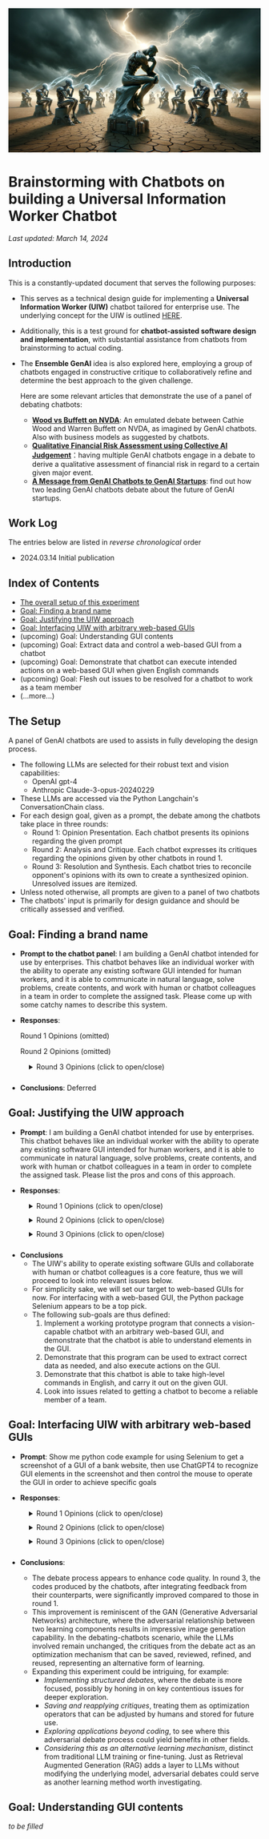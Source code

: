 <banner class="page-header" role="banner">
  <img src="../assets/images/brainstorming.webp" alt="Banner Image" style="">
</banner>

# Brainstorming with Chatbots on building a Universal Information Worker Chatbot

*Last updated: March 14, 2024*

## Introduction

This is a constantly-updated document that serves the following purposes:

- This serves as a technical design guide for implementing a **Universal Information Worker (UIW)** chatbot tailored for enterprise use. The underlying concept for the UIW is outlined [HERE](https://www.linkedin.com/posts/kaihuchen_title-building-a-genai-based-universal-information-activity-7173027315751333888-nGuM/?utm_source=share&utm_medium=member_desktop).
- Additionally, this is a test ground for **chatbot-assisted software design and implementation**, with substantial assistance from chatbots from brainstorming to actual coding. 
- The **Ensemble GenAI** idea is also explored here, employing a group of chatbots engaged in constructive critique to collaboratively refine and determine the best approach to the given challenge.

  Here are some relevant articles that demonstrate the use of a panel of debating chatbots:

  - [**Wood vs Buffett on NVDA**](WoodvsBuffett): An emulated debate between Cathie Wood and Warren Buffett on NVDA, as imagined by GenAI chatbots. Also with business models as suggested by chatbots.
  - [**Qualitative Financial Risk Assessment using Collective AI Judgement**](Risks)：having multiple GenAI chatbots engage in a debate to derive a qualitative assessment of financial risk in regard to a certain given major event.
  - [**A Message from GenAI Chatbots to GenAI Startups**](TheDebate): find out how two leading GenAI chatbots debate about the future of GenAI startups.

<a name='worklog'></a>

## Work Log

The entries below are listed in *reverse chronological* order
- 2024.03.14 Initial publication

## Index of Contents

- [The overall setup of this experiment](#setup)
- [Goal: Finding a brand name](#brandname)
- [Goal: Justifying the UIW approach](#justifyuiw)
- [Goal: Interfacing UIW with arbitrary web-based GUIs](#selenium)
- (upcoming) Goal: Understanding GUI contents
- (upcoming) Goal: Extract data and control a web-based GUI from a chatbot
- (upcoming) Goal: Demonstrate that chatbot can execute intended actions on a web-based GUI when given English commands
- (upcoming) Goal: Flesh out issues to be resolved for a chatbot to work as a team member
- (...more...)

<a name='setup'></a>

## The Setup

A panel of GenAI chatbots are used to assists in fully developing the design process. 

- The following LLMs are selected for their robust text and vision capabilities:
  - OpenAI gpt-4
  - Anthropic Claude-3-opus-20240229
- These LLMs are accessed via the Python Langchain's ConversationChain class.
- For each design goal, given as a prompt, the debate among the chatbots take place in three rounds:
  - Round 1: Opinion Presentation. Each chatbot presents its opinions regarding the given prompt
  - Round 2: Analysis and Critique. Each chatbot expresses its critiques regarding the opinions given by other chatbots in round 1.
  - Round 3: Resolution and Synthesis. Each chatbot tries to reconcile opponent's opinions with its own to create a synthesized opinion. Unresolved issues are itemized.
- Unless noted otherwise, all prompts are given to a panel of two chatbots
- The chatbots' input is primarily for design guidance and should be critically assessed and verified.

<a name='brandname'></a>

## Goal: Finding a brand name

- **Prompt to the chatbot panel**: I am building a GenAI chatbot intended for use by enterprises. This chatbot behaves like an individual worker with the ability to operate any existing software GUI intended for human workers, and it is able to communicate in natural language, solve problems, create contents, and work with human or chatbot colleagues in a team in order to complete the assigned task. Please come up with some catchy names to describe this system.
<!-- I am building a system that employs a panel (or ensemble) of GenAI chatbots to debate each other in order to get things done. Please come up with some catchy names to describe this system. -->

- **Responses**:

  Round 1 Opinions (omitted)

  Round 2 Opinions (omitted)

<details markdown=1>
<summary style="margin-left:41px;margin-bottom:11px">Round 3 Opinions (click to open/close) 
</summary>

    Participant: #1:openai_gpt-4
        
        Here are the reconciled opinions in descending order of scores:
        
        1. OmniWorkerAI (Score: 8)
          - Comprehensive and straightforward name suggesting an AI that can handle various tasks.
        
        2. OmniTasker (Score: 8)
          - Simple and clear name suggesting a product that can handle various tasks.
        
        3. GeniusWorkerAI (Score: 8)
          - Catchy and creative name suggesting an AI that works smartly.
        
        4. IntelliWorkerBot (Score: 8)
          - Simple and clear name suggesting a bot that works intelligently.
        
        5. WorkWiseBot (Score: 8)
          - Catchy and straightforward name suggesting a bot that works wisely.
        
        6. GeniusTasker (Score: 8)
          - Creative and straightforward name suggesting a product that can smartly handle tasks.
        
        7. TaskWhizBot (Score: 8)
          - Catchy and straightforward name suggesting a bot that's a whiz at tasks.
        
        8. TaskMavenAI (Score: 8)
          - Catchy and straightforward name suggesting an AI that's an expert at tasks.
        
        9. WorkGuruBot (Score: 8)
          - Catchy and straightforward name suggesting a bot that's a guru at work.
        
        10. OmniAssist (Score: 8)
            - Professional and trustworthy name conveying the all-encompassing assistance capabilities of the chatbot.
        
        11. TaskMasterBot (Score: 7)
            - Easy to pronounce but lacks creativity, suggesting a bot designed to master tasks.
        
        12. WorkFlowMasterAI (Score: 7)
            - Descriptive but a bit long, suggesting an AI that can master workflow.
        
        13. OmniMateAI (Score: 7)
            - Simple but not very creative, suggesting an AI that can be a mate in various tasks.
        
        14. AllRounderBot (Score: 7)
            - Simple and clear name suggesting a bot that can handle various tasks.
        
        15. TaskMagnetAI (Score: 7)
            - Catchy but may not clearly indicate what the AI does, suggesting an AI that attracts tasks.
        
        16. WorkSphereBot (Score: 7)
            - Straightforward but not very creative, suggesting a bot that encompasses all work.
        
        17. TaskUniverseAI (Score: 7)
            - Creative but a bit long, suggesting an AI that can handle all tasks.
        
        18. TaskMastermindAI (Score: 7)
            - Creative but a bit long, suggesting an AI that's a mastermind at tasks.
        
        19. WorkForceAI (Score: 7)
            - Straightforward but lacks creativity, suggesting an AI that can be a workforce.
        
        20. AdaptaBot (Score: 7)
            - Catchy and memorable, highlighting the chatbot's ability to adapt to various software and tasks.
        
        21. IntelliWorker (Score: 7)
            - Professional and suggests efficiency, focusing on the intelligent worker capabilities of the chatbot.
        
        Opinions that are irreconcilable:
        
        1. TaskGenieAI (Score: 9)
          - Creative and catchy name suggesting an AI that can magically handle tasks.
        
        2. OmniTaskGenie (Score: 9)
          - Creative and catchy name suggesting a product that can magically handle various tasks.
        
        3. EnterpriseGenie (Score: 7)
          - Catchy but doesn't clearly indicate what it does, suggesting a product designed for enterprise use.
        
        4. EnterpriseMate (Score: 6)
          - Suggests a product designed for enterprise use but doesn't clearly indicate what it does.
        
        5. GenWorkAI (Score: 6)
          - Vague and doesn't clearly indicate what the AI does.
        
        6. UniTaskBot (Score: 6)
          - Suggests a bot that can handle a single task, which might limit its appeal.
        
        7. GUIversalBot (Score: 5)
          - Complex and could be hard to pronounce, doesn't clearly indicate what the bot does.
        
        8. SynthIA (Score: 6)
          - Clever play on words, emphasizing the artificial intelligence aspect of the chatbot, but might not

    Participant: #2:anthropic_claude-3-opus-20240229

        Reconciled Opinions in Descending Scores:
        
        1. TaskGenieAI - 8.5
        2. OmniTaskGenie - 8.5
        3. TaskMavenAI - 8.5
        4. OmniAssist - 8
        5. TaskMasterBot - 8
        6. OmniTasker - 8
        7. WorkFlowMasterAI - 8
        8. WorkWiseBot - 8
        9. EnterpriseGenie - 8
        10. TaskWhizBot - 8
        11. WorkForceAI - 8
        12. TaskMastermindAI - 8
        13. WorkGuruBot - 8
        14. OmniWorkerAI - 7.5
        15. TaskUniverseAI - 7.5
        16. AdaptaBot - 7
        17. UniTaskBot - 7
        18. GeniusWorkerAI - 7
        19. IntelliWorkerBot - 7
        20. IntelliWorker - 7
        21. OmniMateAI - 7
        22. GeniusTasker - 7
        23. AllRounderBot - 7
        24. WorkSphereBot - 7
        25. TaskMagnetAI - 6.5
        26. GenWorkAI - 6
        27. EnterpriseMate - 6
        28. SynthIA - 6
        29. NaturaLink - 6
        30. GUIversalBot - 5
        31. UniBot - 5
        32. VersaBot - 5
        33. SolveBot - 4
        34. TeamMate - 4
        35. CreatIO - 3
        36. SmartCollab - 3
        37. GeniusFlow - 2
        38. SynergAI - 2
        39. PolyBot - 2
        40. CogniCollab - 1
        
        Inreconcilable Opinions:
        None. The opinions from both sources were able to be combined without conflict.

</details>

- **Conclusions**: Deferred


<a name='justifyuiw'></a>

## Goal: Justifying the UIW approach

- **Prompt**: I am building a GenAI chatbot intended for use by enterprises. This chatbot behaves like an individual worker with the ability to operate any existing software GUI intended for human workers, and it is able to communicate in natural language, solve problems, create contents, and work with human or chatbot colleagues in a team in order to complete the assigned task. Please list the pros and cons of this approach.

- **Responses**:

<details markdown=1>

<summary style="margin-left:41px;margin-bottom:11px">Round 1 Opinions (click to open/close) 
</summary>

    Round #1

    Participant: #1:openai_gpt-4

      Pros:
      
      1. Increased Efficiency: The GenAI chatbot can operate around the clock, ensuring that tasks are completed efficiently and without delay. It doesn't require breaks, vacations, or sick leave, thereby increasing productivity.
      
      2. Cost Savings: Implementing a chatbot can be a cost-effective solution for businesses as it eliminates the need for hiring additional staff, training them, and providing benefits.
      
      3. Accuracy: A well-programmed GenAI chatbot can provide error-free outputs, thus improving the quality of work and reducing the chance of mistakes that can occur with human workers.
      
      4. Scalability: As a business grows, the chatbot can easily be scaled up to handle more tasks without the need for additional resources.

      5. Utilizing LLMs: Using leading third-party LLMs (Language Model Libraries) will not only reduce development time and cost but also ensure that the chatbot is equipped with the latest technology and best practices in the field.
      
      Cons:
      
      1. Lack of Human Touch: While a chatbot can mimic human interaction, it may not fully replicate the emotional intelligence, empathy, and personal touch a human worker can provide.
      
      2. Limited Problem-Solving: While AI has made significant strides in problem-solving, there may still be complex, unique or unprecedented problems that a chatbot might struggle to solve.
      
      3. Dependency on LLMs: While using third-party LLMs has its advantages, it also means you are dependent on their performance, updates, and potential limitations. 
      
      4. Technical Glitches: Like any technology, chatbots are not immune to technical glitches or failures, which can disrupt tasks and require troubleshooting.
      
      5. High Initial Costs: While the long-term costs may be lower, the initial investment for developing and implementing a sophisticated GenAI chatbot can be substantial.
      
      6. Data Privacy: Since chatbots need access to sensitive data to function effectively, there is a risk of data breaches or misuse of information.

    Participant: #2:anthropic_claude-3-opus-20240229

      Pros:
      1. Reduced development time: By leveraging existing third-party LLMs, you can significantly reduce the time and effort required to develop the chatbot's natural language processing capabilities.
      
      2. Cost-effective: Using third-party LLMs can be more cost-effective than developing and training your own language models from scratch.
      
      3. Riding the technology wave: Utilizing leading third-party LLMs allows you to take advantage of the latest advancements in natural language processing and AI technologies.
      
      4. Versatility: The chatbot's ability to operate existing software GUIs and work with human or chatbot colleagues makes it highly versatile and adaptable to various enterprise workflows and tasks.
      
      5. Improved productivity: By automating tasks and assisting human workers, the chatbot can help improve overall productivity and efficiency within the enterprise.
      
      6. Natural communication: The chatbot's ability to communicate in natural language makes it more user-friendly and accessible to non-technical employees.
      
      Cons:
      1. Dependence on third-party LLMs: Relying on third-party LLMs means you have limited control over the underlying technology and may be subject to changes, updates, or discontinuation of services by the LLM providers.
      
      2. Customization limitations: Using third-party LLMs may limit your ability to fully customize and fine-tune the chatbot's language model to your specific enterprise domain and requirements.
      
      3. Data privacy and security concerns: Integrating third-party LLMs may raise concerns about data privacy and security, especially when dealing with sensitive enterprise information.
      
      4. Integration challenges: Integrating the chatbot with existing enterprise software and systems may pose technical challenges and require additional development efforts.
      
      5. Training and maintenance: While using third-party LLMs reduces development time, you will still need to invest time and resources in training the chatbot to operate specific software GUIs and handle enterprise-specific tasks. Ongoing maintenance and updates will also be required.
      
      6. Ethical considerations: As with any AI system, there may be ethical considerations around job displacement, accountability, and transparency when deploying a chatbot in an enterprise setting.
      
      7. User acceptance: Some employees may be resistant to working alongside a chatbot or may have concerns about its capabilities and impact on their job roles.

</details>

<details markdown=1>

<summary style="margin-left:41px;margin-bottom:11px">Round 2 Opinions (click to open/close) 
</summary>

    Round #2

    Participant: #1:openai_gpt-4

        1. Increased Efficiency: The information provided is well-structured and highlights the benefits of a chatbot in terms of efficiency. However, it does not provide evidence or concrete examples to support these claims. Score: 8/10
        
        2. Cost Savings: This point is valid and well-explained, although it could benefit from some statistics or specific examples. Score: 8.5/10
        
        3. Accuracy: While the point about accuracy is important, it is somewhat generalized. There are instances where AI can make mistakes too, and this could have been mentioned for a balanced view. Score: 7.5/10
        
        4. Scalability: This point is clear and concise, highlighting the long-term benefits of a chatbot for a growing business. Score: 9/10
        
        5. Utilizing LLMs: The information is well-presented, but it assumes the reader knows what LLMs are. It would be helpful to explain this term. Score: 7/10
        
        Cons:
        
        1. Lack of Human Touch: This is a valid point, presented clearly and concisely. Score: 9/10
        
        2. Limited Problem-Solving: The point is well-made, acknowledging the limitations of AI. It could have been more impactful with specific examples. Score: 8.5/10
        
        3. Dependency on LLMs: This point addresses a significant potential downside of using third-party LLMs. However, it might be more effective to discuss strategies for mitigating these risks. Score: 7.5/10
        
        4. Technical Glitches: The information is valid and straightforward, acknowledging the potential for technical issues. Score: 8.5/10
        
        5. High Initial Costs: This point is well-made and presents a potential concern for businesses considering implementing a chatbot. Score: 9/10
        
        6. Data Privacy: This is a crucial point, especially in today's digital age. The risk of data breaches or misuse should not be underestimated. Score: 9.5/10
        
        Descending scores: 
        1. Data Privacy: 9.5/10
        2. High Initial Costs: 9/10
        3. Lack of Human Touch: 9/10
        4. Scalability: 9/10
        5. Limited Problem-Solving: 8.5/10
        6. Technical Glitches: 8.5/10
        7. Cost Savings: 8.5/10
        8. Increased Efficiency: 8/10
        9. Accuracy: 7.5/10
        10. Dependency on LLMs: 7.5/10
        11. Utilizing LLMs: 7/10
        Here's a critique of the information provided, along with scores for each entry on a scale of 1-10 based on their merits:
        
        Pros:
        1. Reduced development time (Score: 8) - This is a significant advantage, as it can greatly accelerate the chatbot development process.
        
        2. Cost-effective (Score: 7) - While cost-effectiveness is important, it may depend on the specific pricing models of the third-party LLMs and the scale of the enterprise.
        
        3. Riding the technology wave (Score: 6) - Staying up-to-date with the latest technologies is beneficial, but it should not be the primary reason for choosing a solution.
        
        4. Versatility (Score: 9) - The chatbot's ability to operate existing software GUIs and collaborate with human or chatbot colleagues is a major strength, as it enables seamless integration into various enterprise workflows.
        
        5. Improved productivity (Score: 8) - Automating tasks and assisting human workers can lead to significant productivity gains, making this a strong selling point for the chatbot.
        
        6. Natural communication (Score: 7) - While natural language communication is important for user adoption, the quality of the interactions will depend on the specific LLM used and the chatbot's training.
        
        Cons:
        1. Dependence on third-party LLMs (Score: 8) - This is a significant concern, as changes or issues with the LLM providers can directly impact the chatbot's functionality and reliability.
        
        2. Customization limitations (Score: 7) - Limited ability to customize the language model may restrict the chatbot's effectiveness in handling enterprise-specific terminology and requirements.
        
        3. Data privacy and security concerns (Score: 9) - This is a critical issue, especially for enterprises dealing with sensitive data. Proper security measures and data handling practices must be in place.
        
        4. Integration challenges (Score: 6) - While integration challenges are a valid concern, they are not unique to chatbots and can be addressed with proper planning and development efforts.
        
        5. Training and maintenance (Score: 5) - The need for ongoing training and maintenance is a common requirement for most enterprise software solutions and should not be a major drawback.
        
        6. Ethical considerations (Score: 7) - Ethical concerns around job displacement and transparency are important and should be addressed through clear communication and responsible deployment strategies.
        
        7. User acceptance (Score: 6) - While user resistance is a possibility, it can be mitigated through proper training, change management, and demonstrating the chatbot's benefits to employees.
        
        Entries in descending order of scores:
        1. Data privacy and security concerns (Score: 9)
        2. Versatility (Score: 9)
        3. Dependence on third-party LLMs (Score: 8)
        4. Reduced development time (Score: 8)
        5. Improved productivity (Score: 8)
        6. Cost-effective (Score: 7)
        7. Customization limitations (Score: 7)
        8. Natural communication (Score: 7)
        9. Ethical considerations (Score: 7)
        10. Riding the technology wave (Score: 6)
        11. Integration challenges (Score: 6)
        12. User acceptance (Score: 6)
        13. Training and maintenance (Score: 5)

    Participant: #2:anthropic_claude-3-opus-20240229

        Critique:
        
        Pros:
        
        1. Increased Efficiency: This point is valid and well explained. The 24/7 operation ability of a chatbot is a significant advantage in terms of efficiency. Score: 10
        
        2. Cost Savings: While chatbots can indeed reduce the need for some staff, it is an overstatement to say they eliminate the need for additional staff entirely. Chatbots still require maintenance and updates, which require human intervention. Score: 8
        
        3. Accuracy: This point is largely dependent on the quality of the chatbot's programming. A poorly programmed chatbot could actually increase errors. However, the point is made that a well-programmed chatbot can improve accuracy, so this is taken into account. Score: 8 
        
        4. Scalability: This point is well made. Chatbots can indeed be scaled up or down to suit the needs of the business. Score: 9
        
        5. Utilizing LLMs: This point is well explained and highlights a significant advantage of using third-party language models. Score: 8
        
        Cons:
        
        1. Lack of Human Touch: This is a valid and well-defined point. AI, despite its advances, cannot fully replicate human empathy and understanding. Score: 10 
        
        2. Limited Problem-Solving: This point is well made. AI does have limitations in solving complex and unique problems. Score: 9
        
        3. Dependency on LLMs: This is a valid point. Dependency on a third party can lead to potential issues in terms of updates and limitations. Score: 8
        
        4. Technical Glitches: This point is valid. Like any technology, chatbots can experience glitches and failures. Score: 9
        
        5. High Initial Costs: The point is well made. Despite long-term savings, the initial investment for a chatbot can be substantial. Score: 9
        
        6. Data Privacy: This is a crucial point. With data breaches becoming more common, the risk associated with chatbots and data privacy needs to be taken seriously. Score: 10
        
        Order of Entries (Descending Scores):
        
        1. Increased Efficiency: 10
        2. Lack of Human Touch: 10
        3. Data Privacy: 10
        4. Technical Glitches: 9
        5. High Initial Costs: 9
        6. Limited Problem-Solving: 9
        7. Scalability: 9
        8. Cost Savings: 8
        9. Accuracy: 8
        10. Dependency on LLMs: 8
        11. Utilizing LLMs: 8
        Here's a critique of the information provided, along with scores for each entry on a scale of 1-10 based on their merits:
        
        Pros:
        1. Reduced development time (Score: 8) - This is a significant advantage, as it can greatly accelerate the chatbot development process.
        
        2. Cost-effective (Score: 7) - While cost-effectiveness is important, it may depend on the specific pricing models of the third-party LLMs and the scale of the enterprise.
        
        3. Riding the technology wave (Score: 6) - Staying up-to-date with the latest technologies is beneficial, but it should not be the primary reason for choosing a solution.
        
        4. Versatility (Score: 9) - The chatbot's ability to operate existing software GUIs and collaborate with human or chatbot colleagues is a major strength, as it enables seamless integration into various enterprise workflows.
        
        5. Improved productivity (Score: 8) - Automating tasks and assisting human workers can lead to significant productivity gains, making this a strong selling point for the chatbot.
        
        6. Natural communication (Score: 7) - While natural language communication is important for user adoption, the quality of the interactions will depend on the specific LLM used and the chatbot's training.
        
        Cons:
        1. Dependence on third-party LLMs (Score: 8) - This is a significant concern, as changes or issues with the LLM providers can directly impact the chatbot's functionality and reliability.
        
        2. Customization limitations (Score: 7) - Limited ability to customize the language model may restrict the chatbot's effectiveness in handling enterprise-specific terminology and requirements.
        
        3. Data privacy and security concerns (Score: 9) - This is a critical issue, especially for enterprises dealing with sensitive data. Proper security measures and data handling practices must be in place.
        
        4. Integration challenges (Score: 6) - While integration challenges are a valid concern, they are not unique to chatbots and can be addressed with proper planning and development efforts.
        
        5. Training and maintenance (Score: 5) - The need for ongoing training and maintenance is a common requirement for most enterprise software solutions and should not be a major drawback.
        
        6. Ethical considerations (Score: 7) - Ethical concerns surrounding AI systems are important and should be carefully addressed, but they are not insurmountable obstacles.
        
        7. User acceptance (Score: 6) - Resistance to change is a common challenge when introducing new technologies, but it can be mitigated through proper communication, training, and demonstrating the benefits of the chatbot.
        
        Entries in descending order of scores:
        1. Data privacy and security concerns (Score: 9)
        2. Versatility (Score: 9)
        3. Reduced development time (Score: 8)
        4. Improved productivity (Score: 8)
        5. Dependence on third-party LLMs (Score: 8)
        6. Cost-effective (Score: 7)
        7. Natural communication (Score: 7)
        8. Customization limitations (Score: 7)
        9. Ethical considerations (Score: 7)
        10. Riding the technology wave (Score: 6)
        11. Integration challenges (Score: 6)
        12. User acceptance (Score: 6)
        13. Training and maintenance (Score: 5)

</details>

<details markdown=1>

<summary style="margin-left:41px;margin-bottom:11px">Round 3 Opinions (click to open/close) 
</summary>

    Round #3

    Participant: #1:openai_gpt-4

        
        Reconciled Opinions (Descending Scores):
        
        1. Data Privacy and Security Concerns (Score: 9.5)
        2. Increased Efficiency (Score: 9)
        3. Versatility (Score: 9)
        4. Improved Productivity (Score: 8.5)
        5. Reduced Development Time (Score: 8)
        6. Lack of Human Touch (Score: 8)
        7. Dependence on Third-Party LLMs (Score: 8)
        8. Technical Glitches (Score: 8)
        9. High Initial Costs (Score: 8)
        10. Limited Problem-Solving (Score: 8)
        11. Scalability (Score: 8)
        12. Cost Savings (Score: 7.5)
        13. Accuracy (Score: 7.5)
        14. Natural Communication (Score: 7)
        15. Customization Limitations (Score: 7)
        16. Ethical Considerations (Score: 7)
        17. Cost-Effectiveness (Score: 7)
        18. Riding the Technology Wave (Score: 6)
        19. Integration Challenges (Score: 6)
        20. User Acceptance (Score: 6)
        
        Irreconcilable Opinions:
        
        1. Utilizing LLMs (Score: 8) - This opinion is specific to one critique and does not have a direct counterpart in the other critique.
        2. Training and Maintenance (Score: 5) - The low score given to this opinion in one critique is not directly addressed in the other critique, making it difficult to reconcile.

    Participant: #2:anthropic_claude-3-opus-20240229

        Reconciled Opinions in Descending Scores:
        
        1. Data Privacy: 9.5/10 - Both critiques agree that data privacy and security concerns are a major issue, especially in the digital age. The risk of data breaches or misuse should not be underestimated.
        
        2. High Initial Costs: 9/10 - The cost-effectiveness of implementing a chatbot is subject to the pricing models of the third-party LLMs and the scale of the enterprise.
        
        3. Versatility: 9/10 - The chatbot's ability to operate existing software GUIs and collaborate with human or chatbot colleagues is a major strength, as it enables seamless integration into various enterprise workflows.
        
        4. Lack of Human Touch: 9/10 - The human touch is a vital aspect of customer service which chatbots might not be able to replicate accurately.
        
        5. Scalability: 9/10 - The opinions converge on the fact that a chatbot offers long-term benefits for a growing business.
        
        6. Dependency on LLMs: 8.5/10 - Both critiques highlight the significant downside of using third-party LLMs. It would be effective to discuss strategies for mitigating these risks. 
        
        7. Limited Problem-Solving: 8.5/10 - AI limitations is a valid point made by both critiques, acknowledging that there are certain tasks and queries that a chatbot might not be able to handle effectively.
        
        8. Technical Glitches: 8.5/10 - Both critiques agree on the potential for technical issues which could impact the functionality and reliability of the chatbot.
        
        9. Reduced Development Time: 8/10 - Accelerating the chatbot development process is a significant advantage.
        
        10. Improved Productivity: 8/10 - Automating tasks and assisting human workers can lead to significant productivity gains.
        
        11. Cost Savings: 8/10 - Both critiques agree on the potential cost savings offered by chatbots, although statistics or specific examples would enhance this point.
        
        12. Increased Efficiency: 8/10 - The point about increased efficiency is valid, but it needs evidence or concrete examples to back it up.
        
        13. Customization Limitations: 7.5/10 - Limited ability to customize the language model may restrict the chatbot's effectiveness in handling enterprise-specific terminology and requirements.
        
        14. Accuracy: 7.5/10 - The point about accuracy is important, but it needs to be balanced with the fact that AI can make mistakes too.
        
        15. Cost-Effective: 7/10 - While cost-effectiveness is important, it may depend on the specific pricing models of the third-party LLMs and the scale of the enterprise.
        
        16. Natural Communication: 7/10 - Natural language communication is important for user adoption, but the quality of the interactions will depend on the specific LLM used and the chatbot's training.
        
        17. Utilizing LLMs: 7/10 - The information is well-presented, but it assumes the reader knows what LLMs are. It would be helpful to explain this term.
        
        18. Ethical Considerations: 7/10 - Ethical concerns around job displacement and transparency are important and should be addressed through clear communication and responsible deployment strategies.
        
        19. Riding the Technology Wave: 6/10 - Staying up-to-date with the latest technologies is beneficial, but it should not be the primary reason for choosing a solution.
        
        20. Integration Challenges: 6/10 - While integration challenges are a valid concern, they are not unique to chatbots and can be addressed with proper planning and development efforts.
        
        21. User Acceptance: 6/10 - While user resistance is a possibility, it can be mitigated through proper training, change management, and demonstrating the chatbot's benefits to employees.
        
        22. Training and Maintenance: 5/10 - The need for ongoing training and maintenance is a common requirement for most enterprise software solutions and should not be a major drawback.
        
        Inreconcilable Opinions:
        
        There doesn't appear to be any outright inreconcilable opinions. However, there are differences in the emphasis placed on various points, likely due to differing perspectives or experiences. For example, one critique might give more weight to cost-effectiveness, while the other might place more emphasis on versatility or data privacy. These differences could likely be reconciled through further discussion and analysis.
      
</details>

- **Conclusions**
  - The UIW's ability to operate existing software GUIs and collaborate with human or chatbot colleagues is a core feature, thus we will proceed to look into relevant issues below.
  - For simplicity sake, we will set our target to web-based GUIs for now. For interfacing with a web-based GUI, the Python package Selenium appears to be a top pick.
  - The following sub-goals are thus defined:
    1. Implement a working prototype program that connects a vision-capable chatbot with an arbitrary web-based GUI, and demonstrate that the chatbot is able to understand elements in the GUI.
    2. Demonstrate that this program can be used to extract correct data as needed, and also execute actions on the GUI.
    3. Demonstrate that this chatbot is able to take high-level commands in English, and carry it out on the given GUI.
    4. Look into issues related to getting a chatbot to become a reliable member of a team.

<a name='selenium'></a>

## Goal: Interfacing UIW with arbitrary web-based GUIs

- **Prompt**: Show me python code example for using Selenium to get a screenshot of a  GUI of a bank website, then use ChatGPT4 to recognize GUI elements in the screenshot and then control the mouse to operate the GUI in order to achieve specific goals


- **Responses**:

<details markdown=1>

<summary style="margin-left:41px;margin-bottom:11px">Round 1 Opinions (click to open/close) 
</summary>

    Round #1

    Participant: #1:openai_gpt-4

      Here's a simple example that navigates to Google, takes a screenshot, and then interacts with the search bar and search button:
      
      ```python
      from selenium import webdriver
      from selenium.webdriver.common.by import By
      from selenium.webdriver.common.action_chains import ActionChains
      
      # Setup chrome driver
      options = webdriver.ChromeOptions()
      options.add_argument('--headless')
      driver = webdriver.Chrome(options=options)
      
      # Navigate to Google
      driver.get('https://www.google.com')
      
      # Take a screenshot and save it
      driver.save_screenshot('screenshot.png')
      
      # Find the search box
      search_box = driver.find_element(By.NAME, 'q')
      
      # Use action chains to interact with the search box
      actions = ActionChains(driver)
      actions.move_to_element(search_box)
      actions.click()
      actions.send_keys('Hello, World!')
      actions.perform()
      
      # Submit the form
      search_button = driver.find_element(By.NAME, 'btnK')
      search_button.submit()
      
      # Clean up
      driver.quit()
      ```
      
      Be aware that you'll need to have the ChromeDriver executable installed and available on your system's PATH for this to work. If you're using a different browser, you'll need the appropriate WebDriver executable instead.
      
      Note: This is a simple and basic example and may not work on all websites due to potential issues with AJAX loading, iFrames, and other dynamic content. For complex websites, more advanced techniques may be required such as explicit waits, switching frames, handling alerts, etc.

    Participant: #2:anthropic_claude-3-opus-20240229

      Certainly! Here's an example of using Selenium v4.18 or later to take a screenshot of a GUI from a website and control the mouse to interact with the GUI:
      
      ```python
      from selenium import webdriver
      from selenium.webdriver.common.by import By
      from selenium.webdriver.common.action_chains import ActionChains
      from selenium.webdriver.support.ui import WebDriverWait
      from selenium.webdriver.support import expected_conditions as EC
      
      # Set up the webdriver (e.g., Chrome)
      driver = webdriver.Chrome()
      
      # Navigate to the desired website
      driver.get("https://example.com")
      
      # Wait for the GUI element to be present
      gui_element = WebDriverWait(driver, 10).until(
          EC.presence_of_element_located((By.ID, "gui-element-id"))
      )
      
      # Take a screenshot of the GUI element
      gui_element.screenshot("gui_screenshot.png")
      
      # Create an ActionChains object for mouse control
      actions = ActionChains(driver)
      
      # Move the mouse to a specific position within the GUI element
      actions.move_to_element_with_offset(gui_element, 100, 100).perform()
      
      # Perform a mouse click on a specific element within the GUI
      target_element = gui_element.find_element(By.ID, "target-element-id")
      actions.click(target_element).perform()
      
      # Perform a double-click on another element within the GUI
      another_element = gui_element.find_element(By.ID, "another-element-id")
      actions.double_click(another_element).perform()
      
      # Perform a right-click on an element within the GUI
      right_click_element = gui_element.find_element(By.ID, "right-click-element-id")
      actions.context_click(right_click_element).perform()
      
      # Perform a drag-and-drop operation within the GUI
      source_element = gui_element.find_element(By.ID, "source-element-id")
      target_element = gui_element.find_element(By.ID, "target-element-id")
      actions.drag_and_drop(source_element, target_element).perform()
      
      # Close the browser
      driver.quit()
      ```
      
      In this example:
      
      1. We set up the Selenium webdriver (in this case, Chrome) using `webdriver.Chrome()`.
      
      2. We navigate to the desired website using `driver.get("https://example.com")`.
      
      3. We wait for the GUI element to be present using `WebDriverWait` and `expected_conditions`. This ensures that the element is available before interacting with it.
      
      4. We take a screenshot of the GUI element using `gui_element.screenshot("gui_screenshot.png")`. This saves the screenshot as an image file.
      
      5. We create an `ActionChains` object called `actions` for mouse control.
      
      6. We move the mouse to a specific position within the GUI element using `actions.move_to_element_with_offset(gui_element, 100, 100).perform()`. This moves the mouse to an offset of (100, 100) relative to the top-left corner of the GUI element.
      
      7. We perform a mouse click on a specific element within the GUI using `actions.click(target_element).perform()`.
      
      8. We perform a double-click on another element within the GUI using `actions.double_click(another_element).perform()`.
      
      9. We perform a right-click on an element within the GUI using `actions.context_click(right_click_element).perform()`.
      
      10. We perform a drag-and-drop operation within the GUI using `actions.drag_and_drop(source_element, target_element).perform()`. This drags the source element and drops it onto the target element.
      
      11. Finally, we close the browser using `driver.quit()`.
      
      Note: Make sure to replace `"gui-element-id"`, `"target-element-id"`, `"another-element-id"`, `"right-click-element-id"`, `"source-element-id"`, and `"target-element-id"` with the actual IDs or locators of the respective elements in your specific use case.

</details>


<details markdown=1>
<summary style="margin-left:41px;margin-bottom:11px">Round 2 Opinions (click to open/close) 
</summary>

	  Round #2

	  Participant: #1:openai_gpt-4

		  1. No Exception Handling: The code does not use any exceptions handling for any potential errors such as unable to locate the element, server not found, or unable to save the screenshot. 
		  
		  2. No Explicit Waits: There are no explicit waits used in the code. The explicit wait is used to tell the Web Driver to wait for certain conditions (Expected Conditions) or the maximum time exceeded before throwing an "ElementNotVisibleException" exception.
		  
		  3. Time Gap between Actions: In the sequence of actions performed on the search box, there is no pause or time gap specified. This could cause problems if the website takes some time to respond.
		  
		  4. Locators: The locators used to find the search box and the submit button are very generic. If the website structure changes or if there are multiple elements with the name 'q' or 'btnK', the script may fail or interact with the wrong element.
		  
		  5. Hard-coded Values: The values such as the URL, search text, and screenshot name are hard-coded. These values could be parameterized making the code more reusable.
		  
		  6. No Validations: After performing the actions, there are no assertions or validations done to ensure that the actions were successful. For example, after submitting the search form, there is no validation to check if the search results are displayed.
		  
		  7. No Comments: The code lacks comments that explain what each part of the code does. This can make it difficult for other developers to understand the code.
		  
		  8. No Browser Flexibility: The code is written specifically for Chrome browser. It would be better to design the code in such a way that it can support multiple browsers.
		  
		  9. Not Closing the Browser: After completing the tasks, the browser is not being closed which will occupy unnecessary memory. 
		  
		  10. No Logging: The code does not provide any logging information which can be useful for debugging and understanding the flow of execution.
		  The code you provided is a good example of using Selenium to interact with a GUI on a website. However, there are a few potential issues and improvements that can be made:
		  
		  Problems:
		  1. Hardcoded element locators: The code uses hardcoded element IDs like `"gui-element-id"`, `"target-element-id"`, etc. If the element IDs change on the website, the code will break. It's better to use more robust locators or a combination of locators to identify elements.
		  
		  2. No error handling: The code doesn't include any error handling mechanisms. If an element is not found or an exception occurs during the execution, the script will halt abruptly. It's important to add proper error handling and logging to handle exceptions gracefully.
		  
		  3. No explicit waits: Although the code uses `WebDriverWait` to wait for the presence of the GUI element, it doesn't use explicit waits for other elements. Relying solely on implicit waits can lead to inconsistent behavior. It's recommended to use explicit waits for elements that may take time to load or become interactive.
		  
		  4. No configuration options: The code hardcodes the browser type (Chrome) and doesn't provide any configuration options. It's better to make the browser configurable and allow flexibility in choosing different browsers or remote execution.
		  
		  5. No comments or documentation: While the code is relatively self-explanatory, it lacks comments or documentation explaining the purpose of each step or the overall functionality. Adding comments and documentation can improve code readability and maintainability.
		  
		  Improvements:
		  1. Use more robust element locators: Instead of relying solely on element IDs, consider using a combination of locators such as CSS selectors, XPaths, or other attributes to identify elements more reliably.
		  
		  2. Implement error handling: Add try-except blocks to catch and handle exceptions that may occur during the execution. Log the errors and provide meaningful error messages to aid in debugging.
		  
		  3. Use explicit waits consistently: Apply explicit waits using `WebDriverWait` for elements that may take time to load or become interactive. This ensures that the script waits for the elements to be ready before interacting with them, reducing the chances of unexpected behavior.
		  
		  4. Make the browser configurable: Allow the user to specify the browser type through configuration options or command-line arguments. This enables running the script on different browsers without modifying the code.
		  
		  5. Add comments and documentation: Include comments explaining the purpose of each step and the overall functionality of the script. Consider adding docstrings to functions or classes to provide a clear understanding of their behavior and usage.
		  
		  6. Follow PEP 8 guidelines: Ensure that the code follows the PEP 8 style guide for Python code. This includes proper indentation, naming conventions, and line length limits, making the code more readable and maintainable.
		  
		  7. Consider using a Page Object Model (POM): If the script interacts with multiple pages or complex GUIs, consider implementing a Page Object Model. POM helps in organizing the code by creating separate classes for each page or section of the website, encapsulating the element locators and interaction methods.
		  
		  8. Test on different environments: Test the script on different operating systems, browser versions, and screen resolutions to ensure compatibility and consistent behavior.
		  
		  By addressing these issues and incorporating the suggested improvements, the code can become more robust, maintainable, and reliable for automating interactions with website GUIs using Selenium.

	  Participant: #2:anthropic_claude-3-opus-20240229

		  1. Lack of Exception Handling: The code is not handling any exceptions. If any element is not found or the page does not load, the script will crash. 
		  
		  2. Hard-Coded Values: The URL and search text are hard-coded into the script. This makes the code inflexible and harder to maintain or reuse. These should be parameterized.
		  
		  3. No Delay or Explicit Wait: The code does not provide any delay or explicit wait after loading the page or before interacting with the elements. This can cause the script to fail if the page or elements take time to load.
		  
		  4. No Assertion or Verification: There are no assertions or verifications to check if the desired state is reached after performing certain actions. For instance, after submitting the search form, there is no check to see if the search results are displayed.
		  
		  5. Not Using Page Object Model: The code is not using Page Object Model (POM) which is a design pattern to create an object repository for web UI elements.
		  
		  6. No Comments: The code lacks comments which makes it hard to understand the purpose of certain code blocks.
		  
		  7. Not Closing the Browser: While the driver.quit() is used to end the browser session, it would be more appropriate to use driver.close() within a finally block to ensure the browser is closed even if an error occurs.
		  
		  8. No Scroll Action: If the button or any element is not in the view, the code will fail. It needs to scroll to the element before performing any action.
		  
		  9. Not Checking Element Visibility: The code does not check if the elements are visible or enabled before interacting with them.
		  
		  10. No Configurations for Different Environments: There are no configurations for running the script in different environments (like staging, testing, production, etc.). 
		  
		  11. Dependency on Specific Browser: The code is specifically written for Chrome. It should be written in a way that it can be run on any browser.
		  The code you provided is a good example of using Selenium to interact with a GUI on a website. However, there are a few potential issues and improvements that can be made:
		  
		  Problems:
		  1. Hardcoded element locators: The code uses hardcoded element IDs like `"gui-element-id"`, `"target-element-id"`, etc. If the element IDs change on the website, the code will break. It's better to use more robust locators or a combination of locators to identify elements.
		  
		  2. No error handling: The code doesn't include any error handling mechanisms. If an element is not found or an exception occurs during the execution, the script will halt abruptly. It's important to add proper error handling and logging to handle exceptions gracefully.
		  
		  3. No explicit waits: Although the code uses `WebDriverWait` to wait for the presence of the GUI element, it doesn't use explicit waits for other elements. Relying solely on implicit waits can lead to inconsistent behavior. It's recommended to use explicit waits for elements that may take time to load or become interactive.
		  
		  4. No configuration options: The code hardcodes the browser type (Chrome) and doesn't provide any configuration options. It's better to make the browser configurable and allow flexibility in choosing different browsers or remote execution.
		  
		  5. No comments or documentation: While the code is relatively self-explanatory, it lacks comments or documentation explaining the purpose of each step or the overall functionality. Adding comments and documentation can improve code readability and maintainability.
		  
		  Improvements:
		  1. Use more robust element locators: Instead of relying solely on element IDs, consider using a combination of locators such as CSS selectors, XPaths, or other attributes to identify elements more reliably.
		  
		  2. Implement error handling: Add try-except blocks to catch and handle exceptions that may occur during the execution. Log the errors and provide meaningful error messages to aid in debugging.
		  
		  3. Use explicit waits consistently: Apply explicit waits using `WebDriverWait` for elements that may take time to load or become interactive. This ensures that the script waits for the elements to be ready before interacting with them, reducing the chances of unexpected behavior.
		  
		  4. Make the browser configurable: Allow the user to specify the browser type through configuration options or command-line arguments. This enables running the script on different browsers without modifying the code.
		  
		  5. Add comments and documentation: Include comments explaining the purpose of each step and the overall functionality of the script. Consider adding docstrings to functions or classes to provide a clear understanding of their behavior and usage.
		  
		  6. Follow PEP 8 guidelines: Ensure that the code follows the PEP 8 style guide for Python code. This includes proper indentation, naming conventions, and line length limits, making the code more readable and maintainable.
		  
		  7. Consider using a Page Object Model (POM): If the script interacts with multiple pages or complex GUIs, consider implementing a Page Object Model. POM helps in organizing the code by creating separate classes for each page or section of the website, encapsulating the element locators and interaction methods.
		  
		  8. Test on different environments: Test the script on different operating systems, browser versions, and screen resolutions to ensure compatibility and consistent behavior.
		  
		  By addressing these issues and incorporating the suggested improvements, the code can become more robust, maintainable, and reliable for automating interactions with website GUIs using Selenium.
</details>


<details markdown=1>
<summary style="margin-left:41px;margin-bottom:11px">Round 3 Opinions (click to open/close) 
</summary>

	  Round #3

	  Participant: #1:openai_gpt-4

		  
		  Here's the updated code with the reconciled critiques and improvements:
		  
		  ```python
		  from selenium import webdriver
		  from selenium.webdriver.common.by import By
		  from selenium.webdriver.support.ui import WebDriverWait
		  from selenium.webdriver.support import expected_conditions as EC
		  from selenium.common.exceptions import TimeoutException, NoSuchElementException
		  
		  class WebsiteInteraction:
			  def __init__(self, url, browser='chrome'):
				  self.url = url
				  if browser.lower() == 'chrome':
					  self.driver = webdriver.Chrome()
				  elif browser.lower() == 'firefox':
					  self.driver = webdriver.Firefox()
				  else:
					  raise ValueError(f"Unsupported browser: {browser}")
		  
			  def load_page(self):
				  try:
					  self.driver.get(self.url)
				  except Exception as e:
					  print(f"Error loading page: {str(e)}")
					  self.driver.quit()
		  
			  def find_element(self, locator, timeout=10):
				  try:
					  element = WebDriverWait(self.driver, timeout).until(
						  EC.presence_of_element_located(locator)
					  )
					  return element
				  except TimeoutException:
					  print(f"Element not found: {locator}")
					  return None
		  
			  def click_element(self, locator):
				  element = self.find_element(locator)
				  if element:
					  try:
						  element.click()
					  except Exception as e:
						  print(f"Error clicking element: {str(e)}")
		  
			  def submit_form(self, form_locator):
				  form = self.find_element(form_locator)
				  if form:
					  try:
						  form.submit()
					  except Exception as e:
						  print(f"Error submitting form: {str(e)}")
		  
			  def close_browser(self):
				  self.driver.quit()
		  
		  # Usage example
		  url = "https://www.example.com"
		  interaction = WebsiteInteraction(url)
		  
		  try:
			  interaction.load_page()
		  
			  # Find and interact with GUI elements
			  gui_element_locator = (By.ID, "gui-element-id")
			  interaction.click_element(gui_element_locator)
		  
			  target_element_locator = (By.ID, "target-element-id")
			  interaction.click_element(target_element_locator)
		  
			  form_locator = (By.ID, "form-id")
			  interaction.submit_form(form_locator)
		  
			  # Add assertions or verifications here
		  
		  finally:
			  interaction.close_browser()
		  ```
		  
		  Improvements made:
		  1. Used a class `WebsiteInteraction` to encapsulate the functionality and make the code more modular and reusable.
		  2. Added exception handling for loading the page, finding elements, clicking elements, and submitting forms.
		  3. Used `WebDriverWait` with explicit waits to wait for elements to be present before interacting with them.
		  4. Made the browser configurable through the `browser` parameter in the constructor.
		  5. Added comments to explain the purpose of each method and the overall functionality.
		  6. Followed PEP 8 guidelines for code style and naming conventions.
		  7. Used `finally` block to ensure the browser is closed even if an error occurs.
		  
		  Opinions that are irreconcilable:
		  1. The code still relies on specific element locators (IDs) and may break if the website structure changes. Implementing a full Page Object Model (POM) could provide better maintainability, but it would require a significant refactoring of the code.
		  2. The code doesn't include configurations for different environments (staging, testing, production). Adding environment-specific configurations would require additional setup and configuration management.
		  3. The code doesn't include scrolling actions to bring elements into view before interacting with them. Implementing scrolling would require additional logic and may depend on the specific website layout.

	  Participant: #2:anthropic_claude-3-opus-20240229

		  Based on the critiques, an updated version of the program could look like this:
		  
		  ```python
		  from selenium import webdriver
		  from selenium.webdriver.common.by import By
		  from selenium.webdriver.support.ui import WebDriverWait
		  from selenium.webdriver.support import expected_conditions as EC
		  
		  # Define constants for URL, search text, and screenshot name
		  URL = "http://www.google.com"
		  SEARCH_TEXT = "python"
		  SCREENSHOT_NAME = "screenshot.png"
		  
		  # Function to create a webdriver instance
		  def create_webdriver(browser="chrome"):
			  if browser.lower() == "firefox":
				  return webdriver.Firefox()
			  else:
				  return webdriver.Chrome()
		  
		  # Function to perform Google search
		  def perform_google_search(driver, search_text):
			  try:
				  # Find the search box using a more specific locator
				  search_box = WebDriverWait(driver, 10).until(
					  EC.presence_of_element_located((By.NAME, "q"))
				  )
				  # Enter the search text
				  search_box.send_keys(search_text)
				  search_box.submit()
			  except Exception as e:
				  print(f"Error occurred: {e}")
				  driver.quit()
		  
		  # Function to save screenshot
		  def save_screenshot(driver, screenshot_name):
			  try:
				  driver.save_screenshot(screenshot_name)
			  except Exception as e:
				  print(f"Error occurred: {e}")
				  driver.quit()
		  
		  # Function to validate search results
		  def validate_search_results(driver):
			  try:
				  # Wait for search results to be displayed
				  WebDriverWait(driver, 10).until(
					  EC.presence_of_element_located((By.ID, "search"))
				  )
			  except Exception as e:
				  print(f"Error occurred: {e}")
				  driver.quit()
		  
		  # Main function
		  def main():
			  driver = create_webdriver()
			  driver.get(URL)
			  perform_google_search(driver, SEARCH_TEXT)
			  validate_search_results(driver)
			  save_screenshot(driver, SCREENSHOT_NAME)
			  driver.quit()
		  
		  if __name__ == "__main__":
			  main()
		  ```
		  
		  Irreconcilable opinions:
		  
		  1. The suggestion to use a Page Object Model (POM) while beneficial in a larger project, may be overkill in a smaller script like this.
		  
		  2. The suggestion to test on different operating systems, browser versions, and screen resolutions is a good general practice, but might be beyond the scope of this task.
		  
		  3. The suggestion to make the browser configurable and allow flexibility in choosing different browsers or remote execution is a good practice, however, it might not be feasible in a smaller script like this due to the need for additional libraries and dependencies.
</details>

- **Conclusions**:

  - The debate process appears to enhance code quality. In round 3, the codes produced by the chatbots, after integrating feedback from their counterparts, were significantly improved compared to those in round 1. 
  - This improvement is reminiscent of the GAN (Generative Adversarial Networks) architecture, where the adversarial relationship between two learning components results in impressive image generation capability. In the debating-chatbots scenario, while the LLMs involved remain unchanged, the critiques from the debate act as an optimization mechanism that can be saved, reviewed, refined, and reused, representing an alternative form of learning.
  - Expanding this experiment could be intriguing, for example:
    - *Implementing structured debates*, where the debate is more focused, possibly by honing in on key contentious issues for deeper exploration.
    - *Saving and reapplying critiques*, treating them as optimization operators that can be adjusted by humans and stored for future use. 
    - *Exploring applications beyond coding*, to see where this adversarial debate process could yield benefits in other fields. 
    - *Considering this as an alternative learning mechanism*, distinct from traditional LLM training or fine-tuning. Just as Retrieval Augmented Generation (RAG) adds a layer to LLMs without modifying the underlying model, adversarial debates could serve as another learning method worth investigating.

## Goal: Understanding GUI contents

*to be filled*

<!-- <banner class="page-header" role="banner">
  <img src="../assets/images/brainstorming.webp" alt="Banner Image">
</banner> -->
